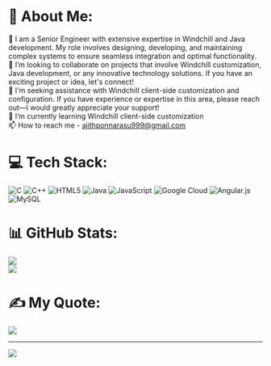 # 💫 About Me:
🔭 I am a Senior Engineer with extensive expertise in Windchill and Java development. My role involves designing, developing, and maintaining complex systems to ensure seamless integration and optimal functionality.<br>👯 I’m looking to collaborate on projects that involve Windchill customization, Java development, or any innovative technology solutions. If you have an exciting project or idea, let's connect!<br>🤝 I'm seeking assistance with Windchill client-side customization and configuration. If you have experience or expertise in this area, please reach out—I would greatly appreciate your support!<br>🌱 I’m currently learning Windchill client-side customization<br>📫 How to reach me - ajithponnarasu999@gmail.com


# 💻 Tech Stack:
![C](https://img.shields.io/badge/c-%2300599C.svg?style=plastic&logo=c&logoColor=white) ![C++](https://img.shields.io/badge/c++-%2300599C.svg?style=plastic&logo=c%2B%2B&logoColor=white) ![HTML5](https://img.shields.io/badge/html5-%23E34F26.svg?style=plastic&logo=html5&logoColor=white) ![Java](https://img.shields.io/badge/java-%23ED8B00.svg?style=plastic&logo=openjdk&logoColor=white) ![JavaScript](https://img.shields.io/badge/javascript-%23323330.svg?style=plastic&logo=javascript&logoColor=%23F7DF1E) ![Google Cloud](https://img.shields.io/badge/GoogleCloud-%234285F4.svg?style=plastic&logo=google-cloud&logoColor=white) ![Angular.js](https://img.shields.io/badge/angular.js-%23E23237.svg?style=plastic&logo=angularjs&logoColor=white) ![MySQL](https://img.shields.io/badge/mysql-4479A1.svg?style=plastic&logo=mysql&logoColor=white)
# 📊 GitHub Stats:
![](https://github-readme-stats.vercel.app/api?username=AjithPonnarasu&theme=dark&hide_border=false&include_all_commits=true&count_private=true)<br/>
![](https://github-readme-stats.vercel.app/api/top-langs/?username=AjithPonnarasu&theme=dark&hide_border=false&include_all_commits=true&count_private=true&layout=compact)

# ✍️ My Quote:
![](https://quotes-github-readme.vercel.app/api?type=horizontal&theme=merko)

---
[![](https://visitcount.itsvg.in/api?id=AjithPonnarasu&icon=4&color=0)](https://visitcount.itsvg.in)
